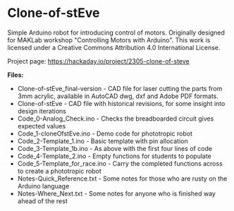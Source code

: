 # Clone-of-stEve
Simple Arduino robot for introducing control of motors. Originally designed for MAKLab workshop "Controlling Motors with Arduino".
This work is licensed under a Creative Commons Attribution 4.0 International License.

Project page: https://hackaday.io/project/2305-clone-of-steve

**Files:**
- Clone-of-stEve_final-version - CAD file for laser cutting the parts from 3mm acrylic, available in AutoCAD dwg, dxf and Adobe PDF formats.
-  Clone-of-stEve - CAD file with historical revisions, for some insight into design iterations
-  Code_0-Analog_Check.ino - Checks the breadboarded circuit gives expected values
-  Code_1-cloneOfstEve.ino - Demo code for phototropic robot
-  Code_2-Template_1.ino - Basic template with pin allocation
-  Code_3-Template_1b.ino - As above with the first four lines of code
-  Code_4-Template_2.ino - Empty functions for students to populate
-  Code_5-Template_for_race.ino - Carry the completed functions across to create a phototropic robot
-  Notes-Quick_Reference.txt - Some notes for those who are rusty on the Arduino language
-  Notes-Where_Next.txt - Some notes for anyone who is finished way ahead of the rest